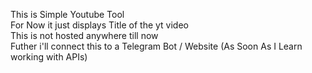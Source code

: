 This is Simple Youtube Tool <br> For Now it just displays Title of the yt video <br> This is not hosted anywhere till now <br>Futher i'll connect this to a Telegram Bot / Website (As Soon As I Learn working with APIs)
